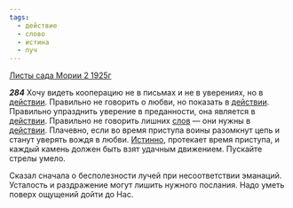 ```yaml
---
tags:
  - действие
  - слово
  - истина
  - луч
---
```


[Листы сада Мории 2 1925г](https://127.0.0.1:4002/agni/1925)

___284___
Хочу видеть кооперацию не в письмах и не в уверениях, но в [действии](../../../tags/#действие). Правильно не говорить о любви, но показать в [действии](../../../tags/#действие). Правильно упразднить уверение в преданности, она является в [действии](../../../tags/#действие). Правильно не говорить лишних [слов](../../../tags/#слово) — они нужны в [действии](../../../tags/#действие). Плачевно, если во время приступа воины разомкнут цепь и станут уверять вождя в любви. [Истинно](../../../tags/#истина), протекает время приступа, и каждый камень должен быть взят удачным движением. Пускайте стрелы умело.   

Сказал сначала о бесполезности лучей при несоответствии эманаций. Усталость и раздражение могут лишить нужного послания. Надо уметь поверх ощущений дойти до Нас.   

